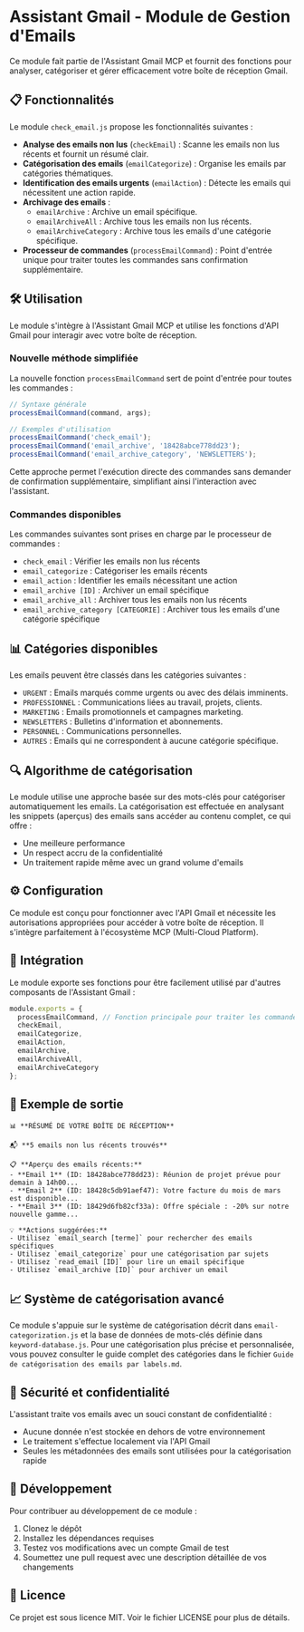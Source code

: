 # Assistant Gmail - Module de Gestion d'Emails

Ce module fait partie de l'Assistant Gmail MCP et fournit des fonctions pour analyser, catégoriser et gérer efficacement votre boîte de réception Gmail.

## 📋 Fonctionnalités

Le module `check_email.js` propose les fonctionnalités suivantes :

- **Analyse des emails non lus** (`checkEmail`) : Scanne les emails non lus récents et fournit un résumé clair.
- **Catégorisation des emails** (`emailCategorize`) : Organise les emails par catégories thématiques.
- **Identification des emails urgents** (`emailAction`) : Détecte les emails qui nécessitent une action rapide.
- **Archivage des emails** :
  - `emailArchive` : Archive un email spécifique.
  - `emailArchiveAll` : Archive tous les emails non lus récents.
  - `emailArchiveCategory` : Archive tous les emails d'une catégorie spécifique.
- **Processeur de commandes** (`processEmailCommand`) : Point d'entrée unique pour traiter toutes les commandes sans confirmation supplémentaire.

## 🛠️ Utilisation

Le module s'intègre à l'Assistant Gmail MCP et utilise les fonctions d'API Gmail pour interagir avec votre boîte de réception.

### Nouvelle méthode simplifiée

La nouvelle fonction `processEmailCommand` sert de point d'entrée pour toutes les commandes :

```javascript
// Syntaxe générale
processEmailCommand(command, args);

// Exemples d'utilisation
processEmailCommand('check_email');
processEmailCommand('email_archive', '18428abce778dd23');
processEmailCommand('email_archive_category', 'NEWSLETTERS');
```

Cette approche permet l'exécution directe des commandes sans demander de confirmation supplémentaire, simplifiant ainsi l'interaction avec l'assistant.

### Commandes disponibles

Les commandes suivantes sont prises en charge par le processeur de commandes :

- `check_email` : Vérifier les emails non lus récents
- `email_categorize` : Catégoriser les emails récents
- `email_action` : Identifier les emails nécessitant une action
- `email_archive [ID]` : Archiver un email spécifique
- `email_archive_all` : Archiver tous les emails non lus récents
- `email_archive_category [CATEGORIE]` : Archiver tous les emails d'une catégorie spécifique

## 📊 Catégories disponibles

Les emails peuvent être classés dans les catégories suivantes :
- `URGENT` : Emails marqués comme urgents ou avec des délais imminents.
- `PROFESSIONNEL` : Communications liées au travail, projets, clients.
- `MARKETING` : Emails promotionnels et campagnes marketing.
- `NEWSLETTERS` : Bulletins d'information et abonnements.
- `PERSONNEL` : Communications personnelles.
- `AUTRES` : Emails qui ne correspondent à aucune catégorie spécifique.

## 🔍 Algorithme de catégorisation

Le module utilise une approche basée sur des mots-clés pour catégoriser automatiquement les emails. La catégorisation est effectuée en analysant les snippets (aperçus) des emails sans accéder au contenu complet, ce qui offre :
- Une meilleure performance
- Un respect accru de la confidentialité
- Un traitement rapide même avec un grand volume d'emails

## ⚙️ Configuration

Ce module est conçu pour fonctionner avec l'API Gmail et nécessite les autorisations appropriées pour accéder à votre boîte de réception. Il s'intègre parfaitement à l'écosystème MCP (Multi-Cloud Platform).

## 🔄 Intégration

Le module exporte ses fonctions pour être facilement utilisé par d'autres composants de l'Assistant Gmail :

```javascript
module.exports = {
  processEmailCommand, // Fonction principale pour traiter les commandes
  checkEmail,
  emailCategorize,
  emailAction,
  emailArchive,
  emailArchiveAll,
  emailArchiveCategory
};
```

## 🚀 Exemple de sortie

```
📊 **RÉSUMÉ DE VOTRE BOÎTE DE RÉCEPTION**

📬 **5 emails non lus récents trouvés**

📋 **Aperçu des emails récents:**
- **Email 1** (ID: 18428abce778dd23): Réunion de projet prévue pour demain à 14h00...
- **Email 2** (ID: 18428c5db91aef47): Votre facture du mois de mars est disponible...
- **Email 3** (ID: 18429d6fb82cf33a): Offre spéciale : -20% sur notre nouvelle gamme...

💡 **Actions suggérées:**
- Utilisez `email_search [terme]` pour rechercher des emails spécifiques
- Utilisez `email_categorize` pour une catégorisation par sujets
- Utilisez `read_email [ID]` pour lire un email spécifique
- Utilisez `email_archive [ID]` pour archiver un email
```

## 📈 Système de catégorisation avancé

Ce module s'appuie sur le système de catégorisation décrit dans `email-categorization.js` et la base de données de mots-clés définie dans `keyword-database.js`. Pour une catégorisation plus précise et personnalisée, vous pouvez consulter le guide complet des catégories dans le fichier `Guide de catégorisation des emails par labels.md`.

## 🔐 Sécurité et confidentialité

L'assistant traite vos emails avec un souci constant de confidentialité :
- Aucune donnée n'est stockée en dehors de votre environnement
- Le traitement s'effectue localement via l'API Gmail
- Seules les métadonnées des emails sont utilisées pour la catégorisation rapide

## 🔧 Développement

Pour contribuer au développement de ce module :
1. Clonez le dépôt
2. Installez les dépendances requises
3. Testez vos modifications avec un compte Gmail de test
4. Soumettez une pull request avec une description détaillée de vos changements

## 📝 Licence

Ce projet est sous licence MIT. Voir le fichier LICENSE pour plus de détails.
